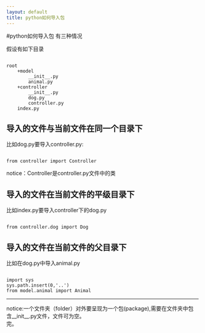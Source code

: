 ```yaml
---
layout: default
title: python如何导入包
---
```

#python如何导入包
有三种情况
<p>假设有如下目录</p>
<pre><code>
root
	+model
		__init__.py
		animal.py
	+controller
		__init__.py
		dog.py
		controller.py
	index.py
</code></pre>
<h2>导入的文件与当前文件在同一个目录下</h2>
比如dog.py要导入controller.py:
<pre><code>
from controller import Controller
</code></pre>
notice：Controller是controller.py文件中的类
<h2>导入的文件在当前文件的平级目录下</h2>
比如index.py要导入controller下的dog.py
<pre><code>
from controller.dog import Dog
</code></pre>
<h2>导入的文件在当前文件的父目录下</h2>
比如在dog.py中导入animal.py
<pre><code>
import sys
sys.path.insert(0,'..')
from model.animal import Animal
</code></pre>
<hr/>
notice:一个文件夹（folder）对外要呈现为一个包(package),需要在文件夹中包含__init__.py文件，文件可为空。
<br/>
完。